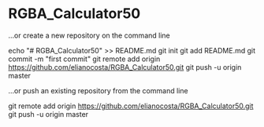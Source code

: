 # RGBA_Calculator50

…or create a new repository on the command line

echo "# RGBA_Calculator50" >> README.md
git init
git add README.md
git commit -m "first commit"
git remote add origin https://github.com/elianocosta/RGBA_Calculator50.git
git push -u origin master

…or push an existing repository from the command line

git remote add origin https://github.com/elianocosta/RGBA_Calculator50.git
git push -u origin master
